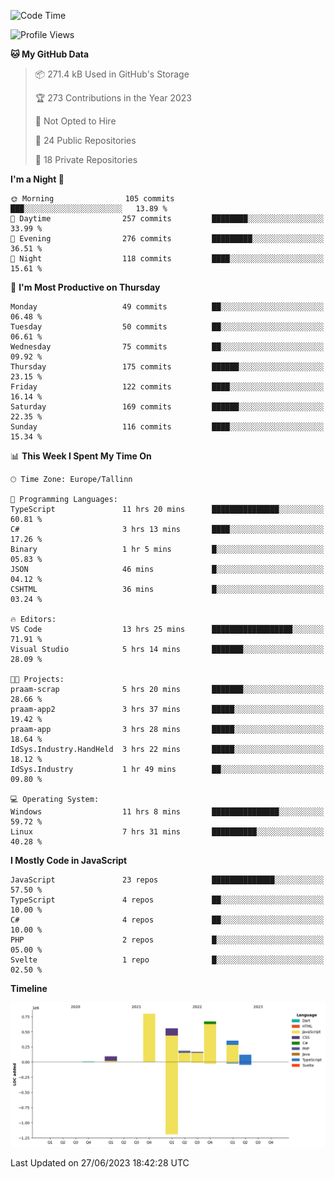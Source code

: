<!--START_SECTION:waka-->
![Code Time](http://img.shields.io/badge/Code%20Time-279%20hrs%2025%20mins-blue)

![Profile Views](http://img.shields.io/badge/Profile%20Views-0-blue)

**🐱 My GitHub Data** 

> 📦 271.4 kB Used in GitHub's Storage 
 > 
> 🏆 273 Contributions in the Year 2023
 > 
> 🚫 Not Opted to Hire
 > 
> 📜 24 Public Repositories 
 > 
> 🔑 18 Private Repositories 
 > 
**I'm a Night 🦉** 

```text
🌞 Morning                105 commits         ███░░░░░░░░░░░░░░░░░░░░░░   13.89 % 
🌆 Daytime                257 commits         ████████░░░░░░░░░░░░░░░░░   33.99 % 
🌃 Evening                276 commits         █████████░░░░░░░░░░░░░░░░   36.51 % 
🌙 Night                  118 commits         ████░░░░░░░░░░░░░░░░░░░░░   15.61 % 
```
📅 **I'm Most Productive on Thursday** 

```text
Monday                   49 commits          ██░░░░░░░░░░░░░░░░░░░░░░░   06.48 % 
Tuesday                  50 commits          ██░░░░░░░░░░░░░░░░░░░░░░░   06.61 % 
Wednesday                75 commits          ██░░░░░░░░░░░░░░░░░░░░░░░   09.92 % 
Thursday                 175 commits         ██████░░░░░░░░░░░░░░░░░░░   23.15 % 
Friday                   122 commits         ████░░░░░░░░░░░░░░░░░░░░░   16.14 % 
Saturday                 169 commits         ██████░░░░░░░░░░░░░░░░░░░   22.35 % 
Sunday                   116 commits         ████░░░░░░░░░░░░░░░░░░░░░   15.34 % 
```


📊 **This Week I Spent My Time On** 

```text
🕑︎ Time Zone: Europe/Tallinn

💬 Programming Languages: 
TypeScript               11 hrs 20 mins      ███████████████░░░░░░░░░░   60.81 % 
C#                       3 hrs 13 mins       ████░░░░░░░░░░░░░░░░░░░░░   17.26 % 
Binary                   1 hr 5 mins         █░░░░░░░░░░░░░░░░░░░░░░░░   05.83 % 
JSON                     46 mins             █░░░░░░░░░░░░░░░░░░░░░░░░   04.12 % 
CSHTML                   36 mins             █░░░░░░░░░░░░░░░░░░░░░░░░   03.24 % 

🔥 Editors: 
VS Code                  13 hrs 25 mins      ██████████████████░░░░░░░   71.91 % 
Visual Studio            5 hrs 14 mins       ███████░░░░░░░░░░░░░░░░░░   28.09 % 

🐱‍💻 Projects: 
praam-scrap              5 hrs 20 mins       ███████░░░░░░░░░░░░░░░░░░   28.66 % 
praam-app2               3 hrs 37 mins       █████░░░░░░░░░░░░░░░░░░░░   19.42 % 
praam-app                3 hrs 28 mins       █████░░░░░░░░░░░░░░░░░░░░   18.64 % 
IdSys.Industry.HandHeld  3 hrs 22 mins       █████░░░░░░░░░░░░░░░░░░░░   18.12 % 
IdSys.Industry           1 hr 49 mins        ██░░░░░░░░░░░░░░░░░░░░░░░   09.80 % 

💻 Operating System: 
Windows                  11 hrs 8 mins       ███████████████░░░░░░░░░░   59.72 % 
Linux                    7 hrs 31 mins       ██████████░░░░░░░░░░░░░░░   40.28 % 
```

**I Mostly Code in JavaScript** 

```text
JavaScript               23 repos            ██████████████░░░░░░░░░░░   57.50 % 
TypeScript               4 repos             ██░░░░░░░░░░░░░░░░░░░░░░░   10.00 % 
C#                       4 repos             ██░░░░░░░░░░░░░░░░░░░░░░░   10.00 % 
PHP                      2 repos             █░░░░░░░░░░░░░░░░░░░░░░░░   05.00 % 
Svelte                   1 repo              █░░░░░░░░░░░░░░░░░░░░░░░░   02.50 % 
```



**Timeline**

![Lines of Code chart](https://raw.githubusercontent.com/Piilu/Piilu/main/assets/bar_graph.png)


 Last Updated on 27/06/2023 18:42:28 UTC
<!--END_SECTION:waka-->